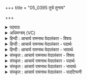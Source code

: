 +++
title = "05_0395 तुचे तुनाय"

+++
<details><summary>पदपाठः</summary>

तु꣣चे꣢। तु꣡ना꣢꣯य। तत्। सु। नः꣣। द्रा꣡घी꣢꣯यः। आ꣡युः꣢꣯। जी꣣व꣡से꣢। आ꣡दि꣢꣯त्यासः। आ। दि꣣त्यासः। समहसः। स। महसः कृणो꣡त꣢न। कृ꣣णो꣡त꣢। न꣣। ३९५।
</details>

<details><summary>अधिमन्त्रम् (VC)</summary>

- आदित्याः
- इरिम्बिठिः काण्वः
- उष्णिक्
- ऋषभः
- ऐन्द्रं काण्डम्
</details>

<details><summary>हिन्दी : आचार्य रामनाथ वेदालंकार - विषयः</summary>

अगले मन्त्र के आदित्य देवता हैं। इसमें दीर्घतर आयु की प्रार्थना की गयी है।
</details>

<details><summary>हिन्दी : आचार्य रामनाथ वेदालंकार - पदार्थः</summary>

पदार्थान्वय -  हे (समहसः) तेजस्वी (आदित्यासः) आदित्य के समान ज्ञानप्रकाश से भासमान ब्रह्मवित् ब्राह्मणो ! अथवा हे मेरे प्राणो ! तुम (तुचे) सन्तान के लिए, (तुनाय) धन के लिए और (जीवसे) उत्कृष्ट जीवन के लिए (तत्) उस, अन्य प्राणियों से विलक्षण (नः आयुः) हमारी आयु को (द्राघीयः) अधिक लम्बी (सु कृणोतन) सुचारू रूप से कर दो ॥ सन्तान दो प्रकार की होती है, भौतिक और मानस। पुत्र, पुत्री आदि भौतिक तथा नवीन ज्ञान-विज्ञानादि मानस सन्तान कहलाती है। धन भी द्विविध होता है, भौतिक और आध्यात्मिक। चाँदी, सोना, कपड़ा, धान्य, मुद्रा आदि भौतिक धन तथा अहिंसा, सत्य, न्याय, योगसिद्धि आदि आध्यात्मिक धन कहाता है। उत्कृष्ट जीवन भी दो प्रकार का होता है, बाह्य और आध्यात्मिक। भौतिक सुख-सम्पदा आदि से पूर्ण जीवन बाह्य और अध्यात्म-पथ का पथिक जीवन आध्यात्मिक कहाता है। यह सब हमारे लिए सुलभ हो, एतदर्थ लम्बी आयु की प्रार्थना की गयी है ॥५॥ इस मन्त्र में ‘तुना, तन’ में छेकानुप्रास अलङ्कार है। त्, स् और न् की पृथक्-पृथक् अनेक बार आवृत्ति में वृत्त्यनुप्रास है ॥५॥
</details>

<details><summary>हिन्दी : आचार्य रामनाथ वेदालंकार - भावार्थः</summary>

भावार्थ -  प्राणायाम से और विद्वान् ब्राह्मणों द्वारा उपदेश किये गये मार्ग का अनुसरण करने से हमारी आयु अधिक लम्बी हो सकती है। अधिक लम्बी आयु प्राप्त कर अपनी रुचि के अनुसार प्रेय-मार्ग या श्रेय-मार्ग में हमें पग रखना चाहिए ॥५॥
</details>

<details><summary>संस्कृत : आचार्य रामनाथ वेदालंकार - विषयः</summary>

अथादित्या देवताः। अत्र दीर्घतरमायुः प्रार्थ्यते।
</details>

<details><summary>संस्कृत : आचार्य रामनाथ वेदालंकार - पदार्थः</summary>

पदार्थान्वय -  हे (समहसः) सतेजसः (आदित्यासः) आदित्यवज्ज्ञानप्रकाशेन भासमानाः ब्रह्मविदो ब्राह्मणाः, मदीयाः प्राणाः वा ! एते खलु वादित्या यद् ब्राह्मणाः। तै० ब्रा० १।१।९।८। प्राणा वा आदित्याः। जै० उ० ब्रा० ४।२।९। यूयम् (तुचे) अपत्याय, तुक् इत्यपत्यनाम। निघं० २।२। (तुनाय२) धनाय। तना इति धननामसु पठितम्। निघं० २।१०। अत्र अकारस्य उकारादेशश्छान्दसः। (जीवसे) उत्कृष्टजीवनाय च। जीव धातोः ‘तुमर्थे सेसेनसेअसेन्०। अ० ३।४।९’ इति तुमर्थे असे प्रत्ययः। (तत्) इतरप्राणिविशिष्टत्वेन प्रसिद्धम् (नः आयुः) अस्माकम् आयुष्यम् (द्राघीयः) दीर्घतरम् (सुकृणोतन) सुचारुरूपेण कुरुत। कृवि हिंसाकरणयोर्लोटि मध्यमबहुवचने ‘कृणुत’ इति प्राप्ते ‘तप्तनप्तनथनाश्च। अ० ७।१।४५’ इति तस्य तनबादेशः३, तस्य च पित्त्वान्ङित्त्वाभावे गुणः ॥ अपत्यं तु द्विविधं, भौतिकं मानसं च। भौतिकं पुत्रदुहित्रादिरूपं, मानसं च नूतनज्ञानविज्ञानादिरूपम्। धनमपि द्विविधं, भौतिकम् आध्यात्मिकं च। रजतसुवर्णवस्त्रधान्यमुद्रादिरूपं भौतिकम्, अहिंसासत्यन्याययोगसिद्ध्यादिरूपं चाध्यात्मिकम्। उत्कृष्टजीवनमपि द्विविधं, बाह्यम् अध्यात्मं च। भौतिकसुखसम्पदादिपूर्णं बाह्यम्, अध्यात्मपथपथिकत्वरूपं च अध्यात्मम्। तदेतत्सर्वं सुलभमस्माकं स्यादित्येतदर्थं दीर्घतरम् आयुः प्रार्थ्यते ॥५॥ अत्र ‘तुना, तन’ इति छेकानुप्रासोऽलङ्कारः। तकार-सकार-नकाराणां पृथक्-पृथग् असकृदावृत्तौ च वृत्त्यनुप्रासः ॥५॥
</details>

<details><summary>संस्कृत : आचार्य रामनाथ वेदालंकार - भावार्थः</summary>

भावार्थ -  प्राणायामेन, विपश्चिद्भिर्ब्राह्मणैरुपदिष्टस्य पथोऽनुसरणेन चास्माकमायुर्द्राघीयो भवितुमर्हति। दीर्घतरमायुष्यं प्राप्य यथारुचि प्रेयोमार्गे श्रेयोमार्गे वाऽस्माभिः पदं निधेयम् ॥५॥
</details>

<details><summary>संस्कृत : आचार्य रामनाथ वेदालंकार - पादटिप्पनी</summary>

टिप्पनी -   १. ऋ० ८।१८।१८ ‘तुनाय’ इत्यत्र ‘तनाय’ इति पाठः। २. तुना इति तु धननाम, तस्मादियं तादर्थ्ये चतुर्थी। धनस्य चार्थायेत्यर्थः—इति वि०। तनोतेस्तुनः पौत्रः, तुनाय पौत्राय—इति भ०। तनोति कुलमिति तुनः पौत्रः। उकारोपजनश्छान्दसः। अत एव बह्वृचाः ‘तनाय’ इति पठन्ति—इति सा०। ३. इदं पाणिन्यभिप्रायेण प्रोक्तम्। यास्कमते तु नकार उपजनः, यथा स प्राह—‘कुरुतन’ इत्यनर्थका उपजना भवन्ति, कर्त्तन, हन्तन, यातन इति (निरु० ४।७)। पदकारस्यापि तदेवाभिप्रेतम्, यतोऽसौ ‘युयोत न’ इत्यवग्रहं प्रदर्शयति।
</details>